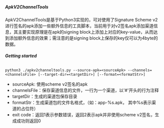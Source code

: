 ##### **ApkV2ChannelTools**

ApkV2ChannelTools是基于Python3实现的，可对使用了Signature Scheme v2进行签名的apk添加一些额外信息的工具脚本，当前用于对v2签名apk添加渠道信息，其主要实现原理是在apk的signing block上添加上对应的key-value，从而达到添加额外信息的效果；需注意的是signing block上保存的key仅可以为4byte的数据。

###### **Getting started**

```shell
python3 ./apkv2channeltools.py --source-apk=<sourceApk> --channels=<channelsFile> [--target-dir=<targetDir>] [--format=<formatStr>]
```

* sourceApk: 使用scheme v2签名的apk
* channelsFile：保存渠道信息的文件，一行为一个渠道，以'#'开头的行为注释
* targetDir：生成的渠道包保存目录
* formatStr：生成渠道包的文件名格式，（如：app-%s.apk， 其中%s表示渠道的占位符）
* exit code：返回1表示参数错误，返回2表示apk并非使用scheme v2签名，生成成功则返回0